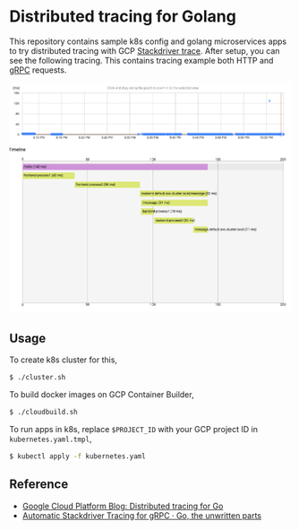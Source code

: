# Distributed tracing for Golang

This repository contains sample k8s config and golang microservices apps to try distributed tracing with GCP [Stackdriver trace](https://cloud.google.com/trace/). After setup, you can see the following tracing. This contains tracing example both HTTP and [gRPC](http://www.grpc.io/) requests.

![](/trace.png)

## Usage

To create k8s cluster for this,

```bash
$ ./cluster.sh 
```

To build docker images on GCP Container Builder, 

```bash
$ ./cloudbuild.sh
```

To run apps in k8s, replace `$PROJECT_ID` with your GCP project ID in `kubernetes.yaml.tmpl`,

```bash
$ kubectl apply -f kubernetes.yaml
```

## Reference 

- [Google Cloud Platform Blog: Distributed tracing for Go](https://cloudplatform.googleblog.com/2017/04/distributed-tracing-for-Go.html)
- [Automatic Stackdriver Tracing for gRPC · Go, the unwritten parts](https://rakyll.org/grpc-trace/)
